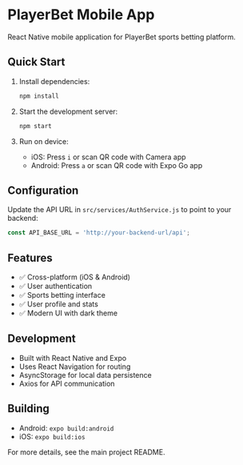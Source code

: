 # PlayerBet Mobile App

React Native mobile application for PlayerBet sports betting platform.

## Quick Start

1. Install dependencies:
   ```bash
   npm install
   ```

2. Start the development server:
   ```bash
   npm start
   ```

3. Run on device:
   - iOS: Press `i` or scan QR code with Camera app
   - Android: Press `a` or scan QR code with Expo Go app

## Configuration

Update the API URL in `src/services/AuthService.js` to point to your backend:

```javascript
const API_BASE_URL = 'http://your-backend-url/api';
```

## Features

- ✅ Cross-platform (iOS & Android)
- ✅ User authentication
- ✅ Sports betting interface
- ✅ User profile and stats
- ✅ Modern UI with dark theme

## Development

- Built with React Native and Expo
- Uses React Navigation for routing
- AsyncStorage for local data persistence
- Axios for API communication

## Building

- Android: `expo build:android`
- iOS: `expo build:ios`

For more details, see the main project README.
